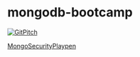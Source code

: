 # mongodb-bootcamp

[![GitPitch](https://gitpitch.com/assets/badge.svg)](https://gitpitch.com/manfontan/mongodb-bootcamp/tree/quick?grs=github&t=white)


[MongoSecurityPlaypen](https://github.com/pkdone/MongoSecurityPlaypen)
